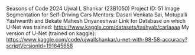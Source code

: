 Seasons of Code 2024
Ujwal L Shankar (23B1050)
Project ID: 51
Image Segmentation for Self-Driving Cars
Mentors: Dasari Venkata Sai, Motupalli Yashwanth and Bekate Mahesh Dnyaneshwar
Link for Database on which U-Net was trained: https://www.kaggle.com/datasets/tashyab/carlaaaa
My version of U-Net (trained on kaggle): https://www.kaggle.com/code/ujwallshankar/u-net-with-98-58-accuracy?scriptVersionId=191645658

